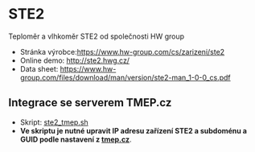 # STE2
Teploměr a vlhkoměr STE2 od společnosti HW group
* Stránka výrobce:https://www.hw-group.com/cs/zarizeni/ste2
* Online demo: http://ste2.hwg.cz/
* Data sheet: https://www.hw-group.com/files/download/man/version/ste2-man_1-0-0_cs.pdf

## Integrace se serverem TMEP.cz
* Skript: [ste2_tmep.sh](ste2_tmep.sh)
* **Ve skriptu je nutné upravit IP adresu zařízení STE2 a subdoménu a GUID podle nastavení z [tmep.cz](https://tmep.cz/)**.
